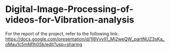 # Digital-Image-Processing-of-videos-for-Vibration-analysis
For the report of the project, refer to the following link:
https://docs.google.com/presentation/d/1l8VvvII1_Mj2weQW_partNUZ3sKa_oMau1c5mM1h0Sk/edit?usp=sharing
